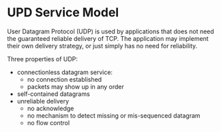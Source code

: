 # UPD Service Model

User Datagram Protocol (UDP) is used by applications that does not need the guaranteed reliable delivery of TCP. The application may implement their own delivery strategy, or just simply has no need for reliability.

Three properties of UDP:
* connectionless datagram service:
  * no connection established
  * packets may show up in any order
* self-contained datagrams
* unreliable delivery
  * no acknowledge
  * no mechanism to detect missing or mis-sequenced datagram
  * no flow control
